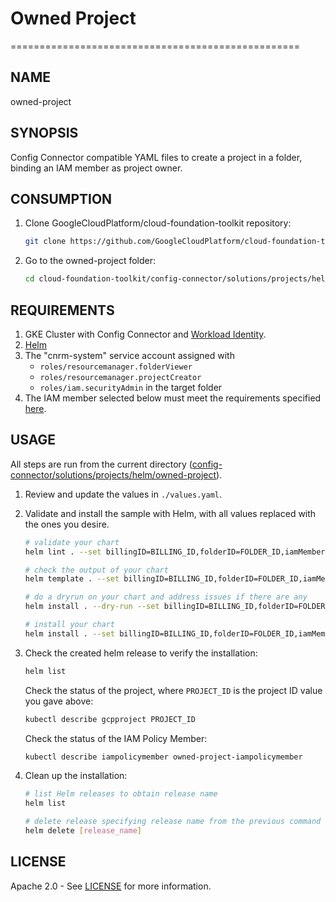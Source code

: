 # Owned Project
==================================================

## NAME

  owned-project

## SYNOPSIS

  Config Connector compatible YAML files to create
  a project in a folder, binding an IAM member
  as project owner.

## CONSUMPTION

1. Clone GoogleCloudPlatform/cloud-foundation-toolkit repository:

    ```bash
    git clone https://github.com/GoogleCloudPlatform/cloud-foundation-toolkit.git
    ```

1. Go to the owned-project folder:

    ```bash
    cd cloud-foundation-toolkit/config-connector/solutions/projects/helm/owned-project
    ```

## REQUIREMENTS

1. GKE Cluster with Config Connector and [Workload Identity](https://cloud.google.com/kubernetes-engine/docs/how-to/workload-identity#enable_workload_identity_on_a_new_cluster).
1. [Helm](../../../README.md#helm)
1. The "cnrm-system" service account assigned with
      -   `roles/resourcemanager.folderViewer`
      -   `roles/resourcemanager.projectCreator`
      -   `roles/iam.securityAdmin`
  in the target folder
1.   The IAM member selected below must meet the requirements specified
      [here](https://cloud.google.com/resource-manager/reference/rest/v1/projects/setIamPolicy#top_of_page).

## USAGE

All steps are run from the current directory ([config-connector/solutions/projects/helm/owned-project](.)).

1. Review and update the values in `./values.yaml`.

1. Validate and install the sample with Helm, with all values replaced with the ones you desire.

    ```bash
    # validate your chart
    helm lint . --set billingID=BILLING_ID,folderID=FOLDER_ID,iamMember=user:name@example.com,projectID=PROJECT_ID

    # check the output of your chart
    helm template . --set billingID=BILLING_ID,folderID=FOLDER_ID,iamMember=user:name@example.com,projectID=PROJECT_ID

    # do a dryrun on your chart and address issues if there are any
    helm install . --dry-run --set billingID=BILLING_ID,folderID=FOLDER_ID,iamMember=user:name@example.com,projectID=PROJECT_ID --generate-name

    # install your chart
    helm install . --set billingID=BILLING_ID,folderID=FOLDER_ID,iamMember=user:name@example.com,projectID=PROJECT_ID --generate-name
    ```

1. Check the created helm release to verify the installation:
    ```bash
    helm list
    ```
    
    Check the status of the project, where `PROJECT_ID` is the project ID value you gave above:
    ```bash
    kubectl describe gcpproject PROJECT_ID
    ```

    Check the status of the IAM Policy Member:
    ```bash
    kubectl describe iampolicymember owned-project-iampolicymember
    ```

1. Clean up the installation:

    ```bash
    # list Helm releases to obtain release name
    helm list

    # delete release specifying release name from the previous command output.
    helm delete [release_name]
    ```

## LICENSE

Apache 2.0 - See [LICENSE](/LICENSE) for more information.
